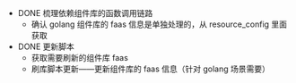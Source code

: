 - DONE 梳理依赖组件库的函数调用链路
	- 确认 golang 组件库的 faas 信息是单独处理的，从 resource_config 里面获取
- DONE 更新脚本
	- 获取需要刷新的组件库 faas
	- 刷库脚本更新——更新组件库的 faas 信息（针对 golang 场景需要）